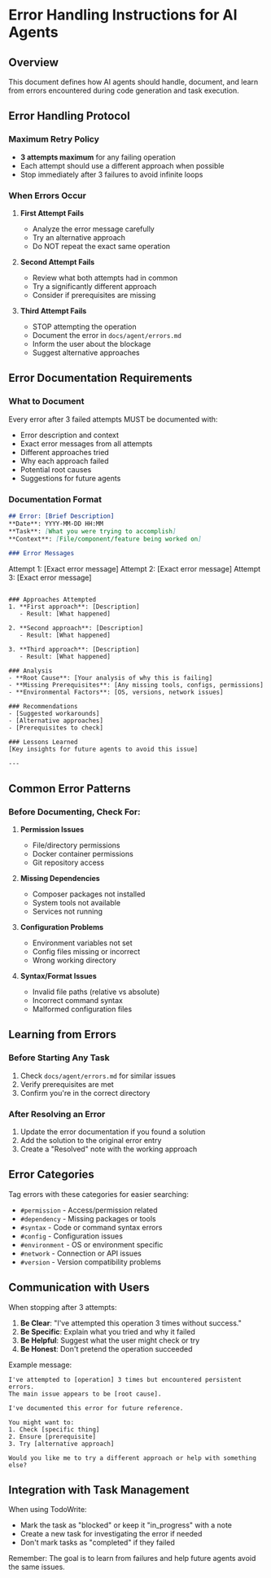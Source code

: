 # Error Handling Instructions for AI Agents

## Overview

This document defines how AI agents should handle, document, and learn from errors encountered during code generation and task execution.

## Error Handling Protocol

### Maximum Retry Policy
- **3 attempts maximum** for any failing operation
- Each attempt should use a different approach when possible
- Stop immediately after 3 failures to avoid infinite loops

### When Errors Occur

1. **First Attempt Fails**
   - Analyze the error message carefully
   - Try an alternative approach
   - Do NOT repeat the exact same operation

2. **Second Attempt Fails**
   - Review what both attempts had in common
   - Try a significantly different approach
   - Consider if prerequisites are missing

3. **Third Attempt Fails**
   - STOP attempting the operation
   - Document the error in `docs/agent/errors.md`
   - Inform the user about the blockage
   - Suggest alternative approaches

## Error Documentation Requirements

### What to Document
Every error after 3 failed attempts MUST be documented with:
- Error description and context
- Exact error messages from all attempts
- Different approaches tried
- Why each approach failed
- Potential root causes
- Suggestions for future agents

### Documentation Format

```markdown
## Error: [Brief Description]
**Date**: YYYY-MM-DD HH:MM
**Task**: [What you were trying to accomplish]
**Context**: [File/component/feature being worked on]

### Error Messages
```
Attempt 1: [Exact error message]
Attempt 2: [Exact error message]
Attempt 3: [Exact error message]
```

### Approaches Attempted
1. **First approach**: [Description]
   - Result: [What happened]
   
2. **Second approach**: [Description]
   - Result: [What happened]
   
3. **Third approach**: [Description]
   - Result: [What happened]

### Analysis
- **Root Cause**: [Your analysis of why this is failing]
- **Missing Prerequisites**: [Any missing tools, configs, permissions]
- **Environmental Factors**: [OS, versions, network issues]

### Recommendations
- [Suggested workarounds]
- [Alternative approaches]
- [Prerequisites to check]

### Lessons Learned
[Key insights for future agents to avoid this issue]

---
```

## Common Error Patterns

### Before Documenting, Check For:

1. **Permission Issues**
   - File/directory permissions
   - Docker container permissions
   - Git repository access

2. **Missing Dependencies**
   - Composer packages not installed
   - System tools not available
   - Services not running

3. **Configuration Problems**
   - Environment variables not set
   - Config files missing or incorrect
   - Wrong working directory

4. **Syntax/Format Issues**
   - Invalid file paths (relative vs absolute)
   - Incorrect command syntax
   - Malformed configuration files

## Learning from Errors

### Before Starting Any Task
1. Check `docs/agent/errors.md` for similar issues
2. Verify prerequisites are met
3. Confirm you're in the correct directory

### After Resolving an Error
1. Update the error documentation if you found a solution
2. Add the solution to the original error entry
3. Create a "Resolved" note with the working approach

## Error Categories

Tag errors with these categories for easier searching:

- `#permission` - Access/permission related
- `#dependency` - Missing packages or tools
- `#syntax` - Code or command syntax errors
- `#config` - Configuration issues
- `#environment` - OS or environment specific
- `#network` - Connection or API issues
- `#version` - Version compatibility problems

## Communication with Users

When stopping after 3 attempts:

1. **Be Clear**: "I've attempted this operation 3 times without success."
2. **Be Specific**: Explain what you tried and why it failed
3. **Be Helpful**: Suggest what the user might check or try
4. **Be Honest**: Don't pretend the operation succeeded

Example message:
```
I've attempted to [operation] 3 times but encountered persistent errors.
The main issue appears to be [root cause].

I've documented this error for future reference. 

You might want to:
1. Check [specific thing]
2. Ensure [prerequisite]
3. Try [alternative approach]

Would you like me to try a different approach or help with something else?
```

## Integration with Task Management

When using TodoWrite:
- Mark the task as "blocked" or keep it "in_progress" with a note
- Create a new task for investigating the error if needed
- Don't mark tasks as "completed" if they failed

Remember: The goal is to learn from failures and help future agents avoid the same issues.